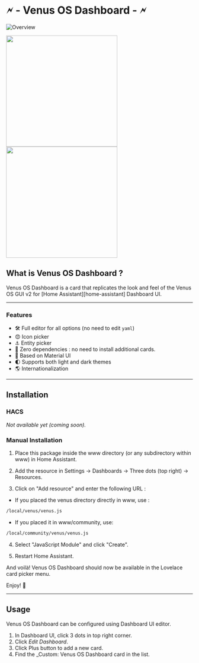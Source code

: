 
# 🗲 - Venus OS Dashboard - 🗲

![Overview](https://github.com/user-attachments/assets/5c450676-acba-4c8b-a558-dc36ff85c208)

<img src="https://github.com/user-attachments/assets/7148bde1-ef7e-4869-b67a-e442fc76ba14" width="300">
<img src="https://github.com/user-attachments/assets/16c48420-e28a-472e-b3df-fe50922d1e70" width="300">

## **What is Venus OS Dashboard ?**

Venus OS Dashboard is a card that replicates the look and feel of the Venus OS GUI v2 for [Home Assistant][home-assistant] Dashboard UI.

---

### Features

-   🛠  Full editor for all options (no need to edit `yaml`)
-   😍 Icon picker
-   ⚓ Entity picker
-   🚀 Zero dependencies : no need to install additional cards.
-   🌈 Based on Material UI
-   🌓 Supports both light and dark themes
-   🌎 Internationalization

---

## **Installation**

### HACS

*Not available yet (coming soon).*

### Manual Installation

1. Place this package inside the www directory (or any subdirectory within www) in Home Assistant.

2. Add the resource in Settings → Dashboards → Three dots (top right) → Resources.

3. Click on "Add resource" and enter the following URL :
  - If you placed the venus directory directly in www, use :

```bash
/local/venus/venus.js
```

  - If you placed it in www/community, use:
```bash
/local/community/venus/venus.js
```

4. Select "JavaScript Module" and click "Create".

5. Restart Home Assistant.

And voilà! Venus OS Dashboard should now be available in the Lovelace card picker menu.

Enjoy! 🎉

---

## Usage

Venus OS Dashboard can be configured using Dashboard UI editor.

1. In Dashboard UI, click 3 dots in top right corner.
2. Click _Edit Dashboard_.
3. Click Plus button to add a new card.
4. Find the _Custom: Venus OS Dashboard card in the list.

